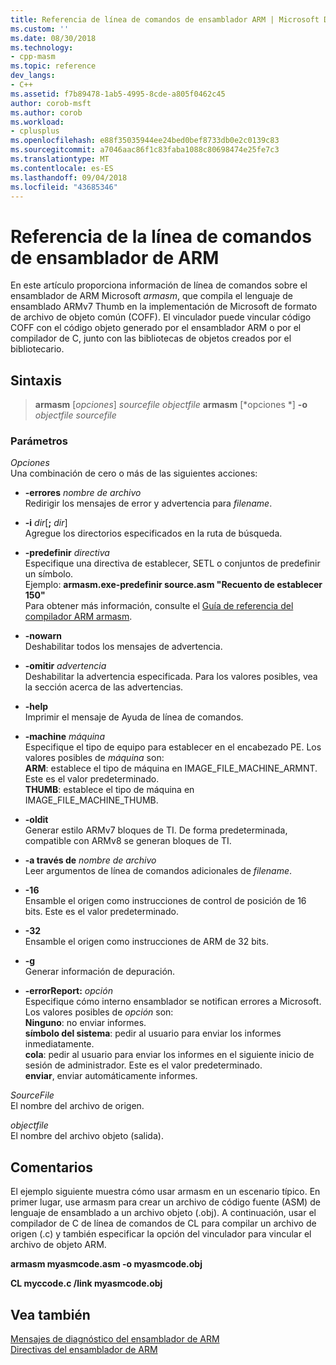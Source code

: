 ```yaml
---
title: Referencia de línea de comandos de ensamblador ARM | Microsoft Docs
ms.custom: ''
ms.date: 08/30/2018
ms.technology:
- cpp-masm
ms.topic: reference
dev_langs:
- C++
ms.assetid: f7b89478-1ab5-4995-8cde-a805f0462c45
author: corob-msft
ms.author: corob
ms.workload:
- cplusplus
ms.openlocfilehash: e88f35035944ee24bed0bef8733db0e2c0139c83
ms.sourcegitcommit: a7046aac86f1c83faba1088c80698474e25fe7c3
ms.translationtype: MT
ms.contentlocale: es-ES
ms.lasthandoff: 09/04/2018
ms.locfileid: "43685346"
---
```

# <a name="arm-assembler-command-line-reference"></a>Referencia de la línea de comandos de ensamblador de ARM

En este artículo proporciona información de línea de comandos sobre el ensamblador de ARM Microsoft *armasm*, que compila el lenguaje de ensamblado ARMv7 Thumb en la implementación de Microsoft de formato de archivo de objeto común (COFF). El vinculador puede vincular código COFF con el código objeto generado por el ensamblador ARM o por el compilador de C, junto con las bibliotecas de objetos creados por el bibliotecario.

## <a name="syntax"></a>Sintaxis

> **armasm** [*opciones*] *sourcefile* *objectfile*
> **armasm** [*opciones *] **-o** *objectfile* *sourcefile*

### <a name="parameters"></a>Parámetros

*Opciones*<br/>
Una combinación de cero o más de las siguientes acciones:

- **-errores** *nombre de archivo*<br/>
   Redirigir los mensajes de error y advertencia para *filename*.

- **-i** *dir*[**;** <em>dir</em>]<br/>
   Agregue los directorios especificados en la ruta de búsqueda.

- **-predefinir** *directiva*<br/>
   Especifique una directiva de establecer, SETL o conjuntos de predefinir un símbolo.<br/>
   Ejemplo: **armasm.exe-predefinir source.asm "Recuento de establecer 150"**<br/>
   Para obtener más información, consulte el [Guía de referencia del compilador ARM armasm](http://infocenter.arm.com/help/topic/com.arm.doc.dui0802b/index.html).

- **-nowarn**<br/>
   Deshabilitar todos los mensajes de advertencia.

- **-omitir** *advertencia*<br/>
   Deshabilitar la advertencia especificada. Para los valores posibles, vea la sección acerca de las advertencias.

- **-help**<br/>
   Imprimir el mensaje de Ayuda de línea de comandos.

- **-machine** *máquina*<br/>
   Especifique el tipo de equipo para establecer en el encabezado PE.  Los valores posibles de *máquina* son:<br/>
   **ARM**: establece el tipo de máquina en IMAGE_FILE_MACHINE_ARMNT. Este es el valor predeterminado.<br/>
   **THUMB**: establece el tipo de máquina en IMAGE_FILE_MACHINE_THUMB.

- **-oldit**<br/>
   Generar estilo ARMv7 bloques de TI.  De forma predeterminada, compatible con ARMv8 se generan bloques de TI.

- **-a través de** *nombre de archivo*<br/>
   Leer argumentos de línea de comandos adicionales de *filename*.

- **-16**<br/>
   Ensamble el origen como instrucciones de control de posición de 16 bits.  Este es el valor predeterminado.

- **-32**<br/>
   Ensamble el origen como instrucciones de ARM de 32 bits.

- **-g**<br/>
   Generar información de depuración.

- **-errorReport:** *opción*<br/>
   Especifique cómo interno ensamblador se notifican errores a Microsoft.  Los valores posibles de *opción* son:<br/>
   **Ninguno**: no enviar informes.<br/>
   **símbolo del sistema**: pedir al usuario para enviar los informes inmediatamente.<br/>
   **cola**: pedir al usuario para enviar los informes en el siguiente inicio de sesión de administrador. Este es el valor predeterminado.<br/>
   **enviar**, enviar automáticamente informes.

*SourceFile*<br/>
El nombre del archivo de origen.

*objectfile*<br/>
El nombre del archivo objeto (salida).

## <a name="remarks"></a>Comentarios

El ejemplo siguiente muestra cómo usar armasm en un escenario típico. En primer lugar, use armasm para crear un archivo de código fuente (ASM) de lenguaje de ensamblado a un archivo objeto (.obj). A continuación, usar el compilador de C de línea de comandos de CL para compilar un archivo de origen (.c) y también especificar la opción del vinculador para vincular el archivo de objeto ARM.

**armasm myasmcode.asm -o myasmcode.obj**

**CL myccode.c /link myasmcode.obj**

## <a name="see-also"></a>Vea también

[Mensajes de diagnóstico del ensamblador de ARM](../../assembler/arm/arm-assembler-diagnostic-messages.md)<br/>
[Directivas del ensamblador de ARM](../../assembler/arm/arm-assembler-directives.md)<br/>
